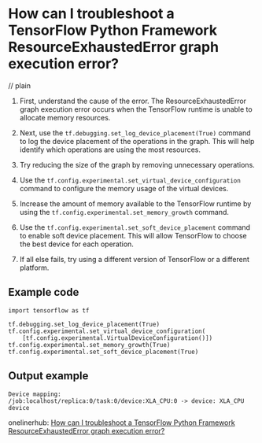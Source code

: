 # How can I troubleshoot a TensorFlow Python Framework ResourceExhaustedError graph execution error?
// plain

1. First, understand the cause of the error. The ResourceExhaustedError graph execution error occurs when the TensorFlow runtime is unable to allocate memory resources.

2. Next, use the `tf.debugging.set_log_device_placement(True)` command to log the device placement of the operations in the graph. This will help identify which operations are using the most resources.

3. Try reducing the size of the graph by removing unnecessary operations.

4. Use the `tf.config.experimental.set_virtual_device_configuration` command to configure the memory usage of the virtual devices.

5. Increase the amount of memory available to the TensorFlow runtime by using the `tf.config.experimental.set_memory_growth` command.

6. Use the `tf.config.experimental.set_soft_device_placement` command to enable soft device placement. This will allow TensorFlow to choose the best device for each operation.

7. If all else fails, try using a different version of TensorFlow or a different platform.

## Example code

```
import tensorflow as tf

tf.debugging.set_log_device_placement(True)
tf.config.experimental.set_virtual_device_configuration(
    [tf.config.experimental.VirtualDeviceConfiguration()])
tf.config.experimental.set_memory_growth(True)
tf.config.experimental.set_soft_device_placement(True)
```

## Output example

```
Device mapping:
/job:localhost/replica:0/task:0/device:XLA_CPU:0 -> device: XLA_CPU device
```

onelinerhub: [How can I troubleshoot a TensorFlow Python Framework ResourceExhaustedError graph execution error?](https://onelinerhub.com/python-tensorflow/how-can-i-troubleshoot-a-tensorflow-python-framework-resourceexhaustederror-graph-execution-error)